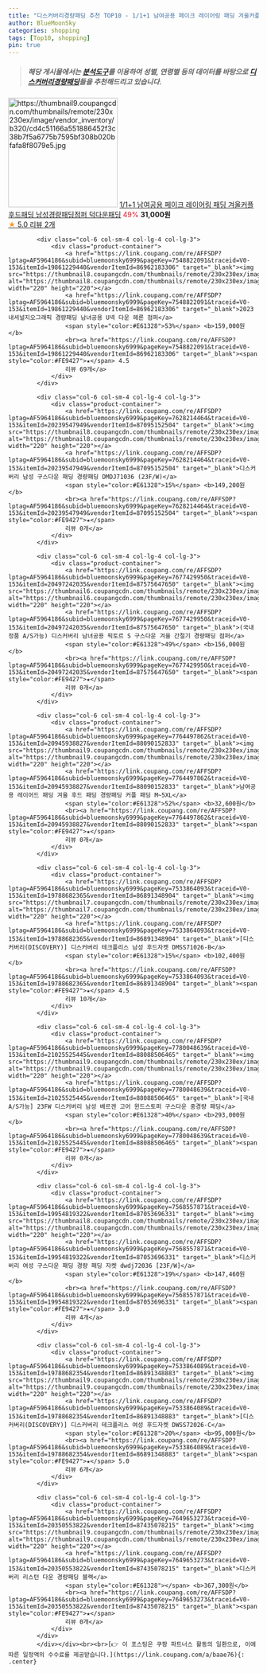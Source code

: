 ```yaml
---
title: "디스커버리경량패딩 추천 TOP10 - 1/1+1 남여공용 페이크 레이어링 패딩 겨울커플후드패딩 남성경량패딩점퍼 덕다운패딩"
author: BlueMoonSky
categories: shopping
tags: [Top10, shopping]
pin: true
---
```


> ##### 해당 게시물에서는 [**분석도구**](https://itemscout.io/)를 이용하여 **성별**, **연령별** 등의 데이터를 바탕으로 [**디스커버리경량패딩**](https://link.coupang.com/a/baae76)들을 추천해드리고 있습니다.
<div class="container"><div class="row">
            <div class="col-6 col-sm-4 col-lg-4 col-lg-3">
                <div class="product-container">
                    <a href="https://link.coupang.com/re/AFFSDP?lptag=AF5964186&subid=bluemoonsky6999&pageKey=7752841005&traceid=V0-153&itemId=20887550292&vendorItemId=87954693527" target="_blank"><img src="https://thumbnail9.coupangcdn.com/thumbnails/remote/230x230ex/image/vendor_inventory/b320/cd4c51166a551886452f3c38b7f5a6775b7595bf308b020bfafa8f8079e5.jpg" alt="https://thumbnail9.coupangcdn.com/thumbnails/remote/230x230ex/image/vendor_inventory/b320/cd4c51166a551886452f3c38b7f5a6775b7595bf308b020bfafa8f8079e5.jpg" width="220" height="220"></a>
                    <a href="https://link.coupang.com/re/AFFSDP?lptag=AF5964186&subid=bluemoonsky6999&pageKey=7752841005&traceid=V0-153&itemId=20887550292&vendorItemId=87954693527" target="_blank">1/1+1 남여공용 페이크 레이어링 패딩 겨울커플후드패딩 남성경량패딩점퍼 덕다운패딩</a>
                    <span style="color:#E61328">49%</span> <b>31,000원</b>
                    <br><a href="https://link.coupang.com/re/AFFSDP?lptag=AF5964186&subid=bluemoonsky6999&pageKey=7752841005&traceid=V0-153&itemId=20887550292&vendorItemId=87954693527" target="_blank"><span style="color:#FE9427">★</span> 5.0
                    리뷰 2개</a>
                </div>
            </div>
            
            <div class="col-6 col-sm-4 col-lg-4 col-lg-3">
                <div class="product-container">
                    <a href="https://link.coupang.com/re/AFFSDP?lptag=AF5964186&subid=bluemoonsky6999&pageKey=7548822091&traceid=V0-153&itemId=19861229440&vendorItemId=86962183306" target="_blank"><img src="https://thumbnail8.coupangcdn.com/thumbnails/remote/230x230ex/image/vendor_inventory/d5c9/a8ebb815e4f0b8c7cdc8d4a690e5adb9ee89c4383f7933cf6808276a239c.png" alt="https://thumbnail8.coupangcdn.com/thumbnails/remote/230x230ex/image/vendor_inventory/d5c9/a8ebb815e4f0b8c7cdc8d4a690e5adb9ee89c4383f7933cf6808276a239c.png" width="220" height="220"></a>
                    <a href="https://link.coupang.com/re/AFFSDP?lptag=AF5964186&subid=bluemoonsky6999&pageKey=7548822091&traceid=V0-153&itemId=19861229440&vendorItemId=86962183306" target="_blank">2023 내셔널지오그래픽 경량패딩 남녀공용 U넥 다운 헤론 점퍼</a>
                    <span style="color:#E61328">53%</span> <b>159,000원</b>
                    <br><a href="https://link.coupang.com/re/AFFSDP?lptag=AF5964186&subid=bluemoonsky6999&pageKey=7548822091&traceid=V0-153&itemId=19861229440&vendorItemId=86962183306" target="_blank"><span style="color:#FE9427">★</span> 4.5
                    리뷰 69개</a>
                </div>
            </div>
            
            <div class="col-6 col-sm-4 col-lg-4 col-lg-3">
                <div class="product-container">
                    <a href="https://link.coupang.com/re/AFFSDP?lptag=AF5964186&subid=bluemoonsky6999&pageKey=7628214464&traceid=V0-153&itemId=20239547949&vendorItemId=87095152504" target="_blank"><img src="https://thumbnail8.coupangcdn.com/thumbnails/remote/230x230ex/image/vendor_inventory/96c2/bc1eb08cd1c36e9b86caa4a6aa83f2953114391f77ee9c7018d150078149.jpg" alt="https://thumbnail8.coupangcdn.com/thumbnails/remote/230x230ex/image/vendor_inventory/96c2/bc1eb08cd1c36e9b86caa4a6aa83f2953114391f77ee9c7018d150078149.jpg" width="220" height="220"></a>
                    <a href="https://link.coupang.com/re/AFFSDP?lptag=AF5964186&subid=bluemoonsky6999&pageKey=7628214464&traceid=V0-153&itemId=20239547949&vendorItemId=87095152504" target="_blank">디스커버리 남성 구스다운 패딩 경량패딩 DMDJ71036 (23F/W)</a>
                    <span style="color:#E61328">15%</span> <b>149,200원</b>
                    <br><a href="https://link.coupang.com/re/AFFSDP?lptag=AF5964186&subid=bluemoonsky6999&pageKey=7628214464&traceid=V0-153&itemId=20239547949&vendorItemId=87095152504" target="_blank"><span style="color:#FE9427">★</span> 
                    리뷰 0개</a>
                </div>
            </div>
            
            <div class="col-6 col-sm-4 col-lg-4 col-lg-3">
                <div class="product-container">
                    <a href="https://link.coupang.com/re/AFFSDP?lptag=AF5964186&subid=bluemoonsky6999&pageKey=7677429950&traceid=V0-153&itemId=20497242035&vendorItemId=87575647650" target="_blank"><img src="https://thumbnail6.coupangcdn.com/thumbnails/remote/230x230ex/image/vendor_inventory/2f3c/ad1f429673047ef6767691a3a27a09f6cca49736072e02a3bd2037f93598.png" alt="https://thumbnail6.coupangcdn.com/thumbnails/remote/230x230ex/image/vendor_inventory/2f3c/ad1f429673047ef6767691a3a27a09f6cca49736072e02a3bd2037f93598.png" width="220" height="220"></a>
                    <a href="https://link.coupang.com/re/AFFSDP?lptag=AF5964186&subid=bluemoonsky6999&pageKey=7677429950&traceid=V0-153&itemId=20497242035&vendorItemId=87575647650" target="_blank">(국내정품 A/S가능) 디스커버리 남녀공용 픽토르 S 구스다운 겨울 간절기 경량패딩 점퍼</a>
                    <span style="color:#E61328">49%</span> <b>156,000원</b>
                    <br><a href="https://link.coupang.com/re/AFFSDP?lptag=AF5964186&subid=bluemoonsky6999&pageKey=7677429950&traceid=V0-153&itemId=20497242035&vendorItemId=87575647650" target="_blank"><span style="color:#FE9427">★</span> 
                    리뷰 0개</a>
                </div>
            </div>
            
            <div class="col-6 col-sm-4 col-lg-4 col-lg-3">
                <div class="product-container">
                    <a href="https://link.coupang.com/re/AFFSDP?lptag=AF5964186&subid=bluemoonsky6999&pageKey=7764497862&traceid=V0-153&itemId=20945938827&vendorItemId=88090152833" target="_blank"><img src="https://thumbnail9.coupangcdn.com/thumbnails/remote/230x230ex/image/vendor_inventory/6d82/6c10cb673fb841b92f4cbb722f3319a8fb2b5664065b2d1d33ce31ddf50b.jpg" alt="https://thumbnail9.coupangcdn.com/thumbnails/remote/230x230ex/image/vendor_inventory/6d82/6c10cb673fb841b92f4cbb722f3319a8fb2b5664065b2d1d33ce31ddf50b.jpg" width="220" height="220"></a>
                    <a href="https://link.coupang.com/re/AFFSDP?lptag=AF5964186&subid=bluemoonsky6999&pageKey=7764497862&traceid=V0-153&itemId=20945938827&vendorItemId=88090152833" target="_blank">남여공용 레이어드 패딩 겨울 후드 패딩 경량패딩 커플 패딩 M~5XL</a>
                    <span style="color:#E61328">52%</span> <b>32,600원</b>
                    <br><a href="https://link.coupang.com/re/AFFSDP?lptag=AF5964186&subid=bluemoonsky6999&pageKey=7764497862&traceid=V0-153&itemId=20945938827&vendorItemId=88090152833" target="_blank"><span style="color:#FE9427">★</span> 
                    리뷰 0개</a>
                </div>
            </div>
            
            <div class="col-6 col-sm-4 col-lg-4 col-lg-3">
                <div class="product-container">
                    <a href="https://link.coupang.com/re/AFFSDP?lptag=AF5964186&subid=bluemoonsky6999&pageKey=7533864093&traceid=V0-153&itemId=19788682365&vendorItemId=86891348904" target="_blank"><img src="https://thumbnail7.coupangcdn.com/thumbnails/remote/230x230ex/image/vendor_inventory/1e00/0dc3b44b7d2af523961c3dfb3fc24346ed241851e4a37ea7e9b37384a8fd.jpg" alt="https://thumbnail7.coupangcdn.com/thumbnails/remote/230x230ex/image/vendor_inventory/1e00/0dc3b44b7d2af523961c3dfb3fc24346ed241851e4a37ea7e9b37384a8fd.jpg" width="220" height="220"></a>
                    <a href="https://link.coupang.com/re/AFFSDP?lptag=AF5964186&subid=bluemoonsky6999&pageKey=7533864093&traceid=V0-153&itemId=19788682365&vendorItemId=86891348904" target="_blank">[디스커버리(DISCOVERY)] 디스커버리 테크플리스 남성 후드자켓 DMSS71026-B</a>
                    <span style="color:#E61328">15%</span> <b>102,400원</b>
                    <br><a href="https://link.coupang.com/re/AFFSDP?lptag=AF5964186&subid=bluemoonsky6999&pageKey=7533864093&traceid=V0-153&itemId=19788682365&vendorItemId=86891348904" target="_blank"><span style="color:#FE9427">★</span> 4.5
                    리뷰 10개</a>
                </div>
            </div>
            
            <div class="col-6 col-sm-4 col-lg-4 col-lg-3">
                <div class="product-container">
                    <a href="https://link.coupang.com/re/AFFSDP?lptag=AF5964186&subid=bluemoonsky6999&pageKey=7780048639&traceid=V0-153&itemId=21025525445&vendorItemId=88088506465" target="_blank"><img src="https://thumbnail9.coupangcdn.com/thumbnails/remote/230x230ex/image/vendor_inventory/1284/2923c1587e5484352f7359ba40ae067337ec93253612ae0cb646e2bcf790.png" alt="https://thumbnail9.coupangcdn.com/thumbnails/remote/230x230ex/image/vendor_inventory/1284/2923c1587e5484352f7359ba40ae067337ec93253612ae0cb646e2bcf790.png" width="220" height="220"></a>
                    <a href="https://link.coupang.com/re/AFFSDP?lptag=AF5964186&subid=bluemoonsky6999&pageKey=7780048639&traceid=V0-153&itemId=21025525445&vendorItemId=88088506465" target="_blank">[국내 A/S가능] 23FW 디스커버리 남성 베르겐 고어 윈드스토퍼 구스다운 중경량 패딩</a>
                    <span style="color:#E61328">40%</span> <b>293,000원</b>
                    <br><a href="https://link.coupang.com/re/AFFSDP?lptag=AF5964186&subid=bluemoonsky6999&pageKey=7780048639&traceid=V0-153&itemId=21025525445&vendorItemId=88088506465" target="_blank"><span style="color:#FE9427">★</span> 
                    리뷰 0개</a>
                </div>
            </div>
            
            <div class="col-6 col-sm-4 col-lg-4 col-lg-3">
                <div class="product-container">
                    <a href="https://link.coupang.com/re/AFFSDP?lptag=AF5964186&subid=bluemoonsky6999&pageKey=7568557871&traceid=V0-153&itemId=19954819322&vendorItemId=87053696331" target="_blank"><img src="https://thumbnail8.coupangcdn.com/thumbnails/remote/230x230ex/image/vendor_inventory/ebba/10d940a750f1b7cc4f1b5043c18614b49ae4d9055918516855cc52e6e7a4.jpg" alt="https://thumbnail8.coupangcdn.com/thumbnails/remote/230x230ex/image/vendor_inventory/ebba/10d940a750f1b7cc4f1b5043c18614b49ae4d9055918516855cc52e6e7a4.jpg" width="220" height="220"></a>
                    <a href="https://link.coupang.com/re/AFFSDP?lptag=AF5964186&subid=bluemoonsky6999&pageKey=7568557871&traceid=V0-153&itemId=19954819322&vendorItemId=87053696331" target="_blank">디스커버리 여성 구스다운 패딩 경량 패딩 자켓 dwdj72036 [23F/W]</a>
                    <span style="color:#E61328">19%</span> <b>147,460원</b>
                    <br><a href="https://link.coupang.com/re/AFFSDP?lptag=AF5964186&subid=bluemoonsky6999&pageKey=7568557871&traceid=V0-153&itemId=19954819322&vendorItemId=87053696331" target="_blank"><span style="color:#FE9427">★</span> 3.0
                    리뷰 4개</a>
                </div>
            </div>
            
            <div class="col-6 col-sm-4 col-lg-4 col-lg-3">
                <div class="product-container">
                    <a href="https://link.coupang.com/re/AFFSDP?lptag=AF5964186&subid=bluemoonsky6999&pageKey=7533864089&traceid=V0-153&itemId=19788682354&vendorItemId=86891348883" target="_blank"><img src="https://thumbnail9.coupangcdn.com/thumbnails/remote/230x230ex/image/vendor_inventory/c3bb/2e126e8ed71e6a5d8f7808452e2c6fa30be2af54e0b5a8ba6b4194cad464.jpg" alt="https://thumbnail9.coupangcdn.com/thumbnails/remote/230x230ex/image/vendor_inventory/c3bb/2e126e8ed71e6a5d8f7808452e2c6fa30be2af54e0b5a8ba6b4194cad464.jpg" width="220" height="220"></a>
                    <a href="https://link.coupang.com/re/AFFSDP?lptag=AF5964186&subid=bluemoonsky6999&pageKey=7533864089&traceid=V0-153&itemId=19788682354&vendorItemId=86891348883" target="_blank">[디스커버리(DISCOVERY)] 디스커버리 테크플리스 여성 후드자켓 DWSS72026-C</a>
                    <span style="color:#E61328">20%</span> <b>95,000원</b>
                    <br><a href="https://link.coupang.com/re/AFFSDP?lptag=AF5964186&subid=bluemoonsky6999&pageKey=7533864089&traceid=V0-153&itemId=19788682354&vendorItemId=86891348883" target="_blank"><span style="color:#FE9427">★</span> 5.0
                    리뷰 6개</a>
                </div>
            </div>
            
            <div class="col-6 col-sm-4 col-lg-4 col-lg-3">
                <div class="product-container">
                    <a href="https://link.coupang.com/re/AFFSDP?lptag=AF5964186&subid=bluemoonsky6999&pageKey=7649653273&traceid=V0-153&itemId=20350553822&vendorItemId=87435078215" target="_blank"><img src="https://thumbnail9.coupangcdn.com/thumbnails/remote/230x230ex/image/vendor_inventory/f3b2/6f0c1877c6d452f13b09d0df5d2709272556b5f6bc3d4aa723d6ba407f24.jpg" alt="https://thumbnail9.coupangcdn.com/thumbnails/remote/230x230ex/image/vendor_inventory/f3b2/6f0c1877c6d452f13b09d0df5d2709272556b5f6bc3d4aa723d6ba407f24.jpg" width="220" height="220"></a>
                    <a href="https://link.coupang.com/re/AFFSDP?lptag=AF5964186&subid=bluemoonsky6999&pageKey=7649653273&traceid=V0-153&itemId=20350553822&vendorItemId=87435078215" target="_blank">디스커버리 리스턴 다운 경량패딩 블랙</a>
                    <span style="color:#E61328"></span> <b>367,300원</b>
                    <br><a href="https://link.coupang.com/re/AFFSDP?lptag=AF5964186&subid=bluemoonsky6999&pageKey=7649653273&traceid=V0-153&itemId=20350553822&vendorItemId=87435078215" target="_blank"><span style="color:#FE9427">★</span> 
                    리뷰 0개</a>
                </div>
            </div>
            </div></div><br><br>[👉 이 포스팅은 쿠팡 파트너스 활동의 일환으로, 이에 따른 일정액의 수수료를 제공받습니다.](https://link.coupang.com/a/baae76){: .center}